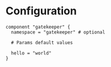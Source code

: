 # Configuration

```hcl
component "gatekeeper" {
  namespace = "gatekeeper" # optional

  # Params default values

  hello = "world"
}
```
